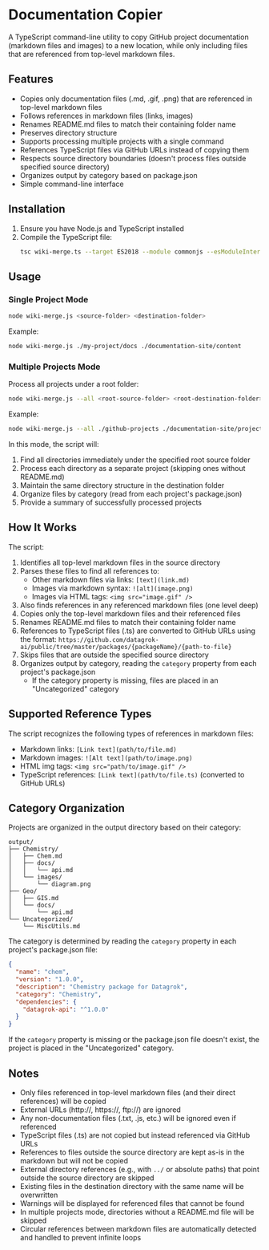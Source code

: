 # Documentation Copier

A TypeScript command-line utility to copy GitHub project documentation (markdown files and images) to a new location, while only including files that are referenced from top-level markdown files.

## Features

- Copies only documentation files (.md, .gif, .png) that are referenced in top-level markdown files
- Follows references in markdown files (links, images)
- Renames README.md files to match their containing folder name
- Preserves directory structure
- Supports processing multiple projects with a single command
- References TypeScript files via GitHub URLs instead of copying them
- Respects source directory boundaries (doesn't process files outside specified source directory)
- Organizes output by category based on package.json
- Simple command-line interface

## Installation

1. Ensure you have Node.js and TypeScript installed
2. Compile the TypeScript file:
   ```bash
   tsc wiki-merge.ts --target ES2018 --module commonjs --esModuleInterop
   ```

## Usage

### Single Project Mode

```bash
node wiki-merge.js <source-folder> <destination-folder>
```

Example:
```bash
node wiki-merge.js ./my-project/docs ./documentation-site/content
```

### Multiple Projects Mode

Process all projects under a root folder:

```bash
node wiki-merge.js --all <root-source-folder> <root-destination-folder>
```

Example:
```bash
node wiki-merge.js --all ./github-projects ./documentation-site/projects
```

In this mode, the script will:
1. Find all directories immediately under the specified root source folder
2. Process each directory as a separate project (skipping ones without README.md)
3. Maintain the same directory structure in the destination folder
4. Organize files by category (read from each project's package.json)
5. Provide a summary of successfully processed projects

## How It Works

The script:
1. Identifies all top-level markdown files in the source directory
2. Parses these files to find all references to:
   - Other markdown files via links: `[text](link.md)`
   - Images via markdown syntax: `![alt](image.png)`
   - Images via HTML tags: `<img src="image.gif" />`
3. Also finds references in any referenced markdown files (one level deep)
4. Copies only the top-level markdown files and their referenced files
5. Renames README.md files to match their containing folder name
6. References to TypeScript files (.ts) are converted to GitHub URLs using the format: 
   `https://github.com/datagrok-ai/public/tree/master/packages/{packageName}/{path-to-file}`
7. Skips files that are outside the specified source directory
8. Organizes output by category, reading the `category` property from each project's package.json
   - If the category property is missing, files are placed in an "Uncategorized" category

## Supported Reference Types

The script recognizes the following types of references in markdown files:

- Markdown links: `[Link text](path/to/file.md)`
- Markdown images: `![Alt text](path/to/image.png)`
- HTML img tags: `<img src="path/to/image.gif" />`
- TypeScript references: `[Link text](path/to/file.ts)` (converted to GitHub URLs)

## Category Organization

Projects are organized in the output directory based on their category:

```
output/
├── Chemistry/
│   ├── Chem.md
│   ├── docs/
│   │   └── api.md
│   └── images/
│       └── diagram.png
├── Geo/
│   ├── GIS.md
│   └── docs/
│       └── api.md
└── Uncategorized/
    └── MiscUtils.md
```

The category is determined by reading the `category` property in each project's package.json file:

```json
{
  "name": "chem",
  "version": "1.0.0",
  "description": "Chemistry package for Datagrok",
  "category": "Chemistry",
  "dependencies": {
    "datagrok-api": "^1.0.0"
  }
}
```

If the `category` property is missing or the package.json file doesn't exist, the project is placed in the "Uncategorized" category.

## Notes

- Only files referenced in top-level markdown files (and their direct references) will be copied
- External URLs (http://, https://, ftp://) are ignored
- Any non-documentation files (.txt, .js, etc.) will be ignored even if referenced
- TypeScript files (.ts) are not copied but instead referenced via GitHub URLs
- References to files outside the source directory are kept as-is in the markdown but will not be copied
- External directory references (e.g., with `../` or absolute paths) that point outside the source directory are skipped
- Existing files in the destination directory with the same name will be overwritten
- Warnings will be displayed for referenced files that cannot be found
- In multiple projects mode, directories without a README.md file will be skipped
- Circular references between markdown files are automatically detected and handled to prevent infinite loops 